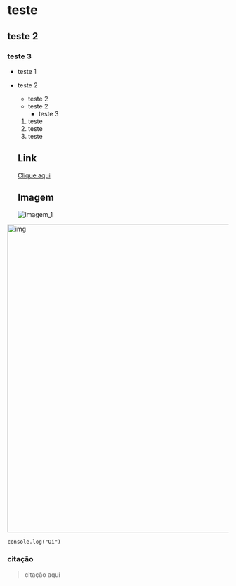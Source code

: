 # teste

## teste 2

### teste 3

* teste 1
* teste 2
  + teste 2
  + teste 2
    - teste 3

  1. teste
  2. teste
  3. teste
 
  ## Link
  [Clique aqui](https://github.com/taizaoliveira)

  ## Imagem
  ![Imagem_1](https://drive.google.com/uc?export=view&id=1Pm4OC8AE3O2bgIeZido7AAfjQIV1lf-d)

<img src="https://drive.google.com/uc?export=view&id=1Pm4OC8AE3O2bgIeZido7AAfjQIV1lf-d" alt="img" width="700">

```
console.log("Oi")
```

### citação
> citação aqui

